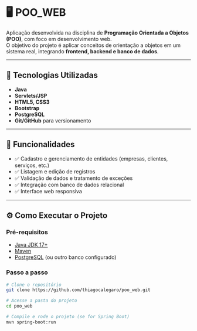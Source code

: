 # 🖥️ POO_WEB

Aplicação desenvolvida na disciplina de **Programação Orientada a Objetos (POO)**, com foco em desenvolvimento web.  
O objetivo do projeto é aplicar conceitos de orientação a objetos em um sistema real, integrando **frontend, backend e banco de dados**.

---

## 🚀 Tecnologias Utilizadas
- **Java**
- **Servlets/JSP**
- **HTML5, CSS3**
- **Bootstrap**
- **PostgreSQL**
- **Git/GitHub** para versionamento

---

## 📌 Funcionalidades
- ✅ Cadastro e gerenciamento de entidades (empresas, clientes, serviços, etc.)  
- ✅ Listagem e edição de registros  
- ✅ Validação de dados e tratamento de exceções  
- ✅ Integração com banco de dados relacional  
- ✅ Interface web responsiva  

---

## ⚙️ Como Executar o Projeto

### Pré-requisitos
- [Java JDK 17+](https://www.oracle.com/java/technologies/javase/jdk17-archive-downloads.html)  
- [Maven](https://maven.apache.org/)  
- [PostgreSQL](https://www.postgresql.org/) (ou outro banco configurado)  

### Passo a passo
```bash
# Clone o repositório
git clone https://github.com/thiagocalegaro/poo_web.git

# Acesse a pasta do projeto
cd poo_web

# Compile e rode o projeto (se for Spring Boot)
mvn spring-boot:run
